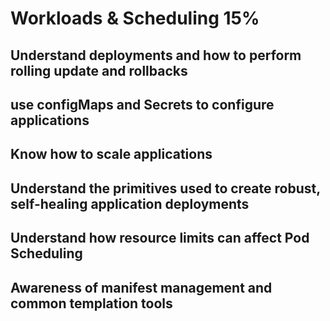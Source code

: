 # Workloads & Scheduling 15%

## Understand deployments and how to perform rolling update and rollbacks

## use configMaps and Secrets to configure applications

## Know how to scale applications

## Understand the primitives used to create robust, self-healing application deployments

## Understand how resource limits can affect Pod Scheduling

## Awareness of manifest management and common templation tools
